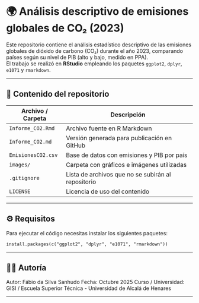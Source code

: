 # 🌍 Análisis descriptivo de emisiones globales de CO₂ (2023)

Este repositorio contiene el análisis estadístico descriptivo de las emisiones globales de dióxido de carbono (CO₂) durante el año 2023, comparando países según su nivel de PIB (alto y bajo, medido en PPA).  
El trabajo se realizó en **RStudio** empleando los paquetes `ggplot2`, `dplyr`, `e1071` y `rmarkdown`.

---

## 📁 Contenido del repositorio

| Archivo / Carpeta | Descripción |
|--------------------|-------------|
| `Informe_CO2.Rmd` | Archivo fuente en R Markdown |
| `Informe_CO2.md` | Versión generada para publicación en GitHub |
| `EmisionesCO2.csv` | Base de datos con emisiones y PIB por país |
| `images/` | Carpeta con gráficos e imágenes utilizadas |
| `.gitignore` | Lista de archivos que no se subirán al repositorio |
| `LICENSE` | Licencia de uso del contenido |

---

## ⚙️ Requisitos

Para ejecutar el código necesitas instalar los siguientes paquetes:

```
install.packages(c("ggplot2", "dplyr", "e1071", "rmarkdown"))
```
---

## 👩‍🔬 Autoría

Autor: Fábio da Silva Sanhudo
Fecha: Octubre 2025
Curso / Universidad: GISI / Escuela Superior Técnica - Universidad de Alcalá de Henares

---